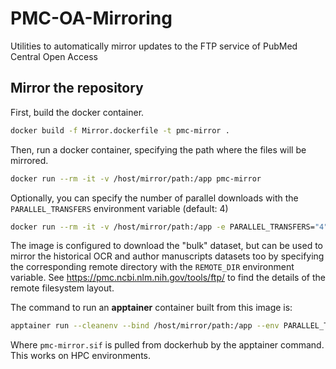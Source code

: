 # PMC-OA-Mirroring
Utilities to automatically mirror updates to the FTP service of PubMed Central Open Access

## Mirror the repository
First, build the docker container.
```bash
docker build -f Mirror.dockerfile -t pmc-mirror .
```

Then, run a docker container, specifying the path where the files will be mirrored.
```bash
docker run --rm -it -v /host/mirror/path:/app pmc-mirror
```

Optionally, you can specify the number of parallel downloads with the `PARALLEL_TRANSFERS` environment variable (default: 4)
```bash
docker run --rm -it -v /host/mirror/path:/app -e PARALLEL_TRANSFERS="4" pmc-mirror
```

The image is configured to download the "bulk" dataset, but can be used to mirror the historical OCR and author manuscripts datasets too by specifying the corresponding remote directory with the `REMOTE_DIR` environment variable. See https://pmc.ncbi.nlm.nih.gov/tools/ftp/ to find the details of the remote filesystem layout.


The command to run an __apptainer__ container built from this image is:
```bash 
apptainer run --cleanenv --bind /host/mirror/path:/app --env PARALLEL_TRANSFERS=4 pmc-mirror.sif
```
Where `pmc-mirror.sif` is pulled from dockerhub by the apptainer command. This works on HPC environments.